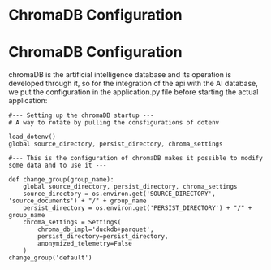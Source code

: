 # ChromaDB Configuration


# ChromaDB Configuration
chromaDB is the artificial intelligence database and its operation is developed through it, so for the integration of the api with the AI database, we put the configuration in the application.py file before starting the actual application:

~~~
#--- Setting up the chromaDB startup ---
# A way to rotate by pulling the consfigurations of dotenv

load_dotenv()
global source_directory, persist_directory, chroma_settings
~~~

~~~
#--- This is the configuration of chromaDB makes it possible to modify some data and to use it ---

def change_group(group_name):
    global source_directory, persist_directory, chroma_settings
    source_directory = os.environ.get('SOURCE_DIRECTORY', 'source_documents') + "/" + group_name
    persist_directory = os.environ.get('PERSIST_DIRECTORY') + "/" + group_name
    chroma_settings = Settings(
        chroma_db_impl='duckdb+parquet',
        persist_directory=persist_directory,
        anonymized_telemetry=False
    )
change_group('default')
~~~
